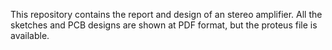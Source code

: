 This repository contains the report and design of an stereo amplifier. All the sketches and PCB designs are shown at PDF format, but the proteus file is available.
